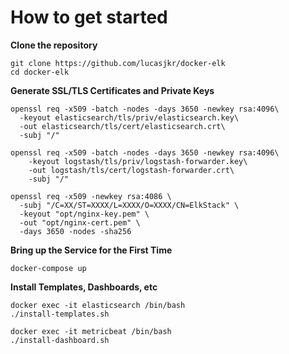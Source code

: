 # How to get started

**Clone the repository**

```
git clone https://github.com/lucasjkr/docker-elk
cd docker-elk
```

**Generate SSL/TLS Certificates and Private Keys**
```
openssl req -x509 -batch -nodes -days 3650 -newkey rsa:4096\
  -keyout elasticsearch/tls/priv/elasticsearch.key\
  -out elasticsearch/tls/cert/elasticsearch.crt\
  -subj "/" 
  
openssl req -x509 -batch -nodes -days 3650 -newkey rsa:4096\
    -keyout logstash/tls/priv/logstash-forwarder.key\
    -out logstash/tls/cert/logstash-forwarder.crt\
    -subj "/" 

openssl req -x509 -newkey rsa:4086 \
  -subj "/C=XX/ST=XXXX/L=XXXX/O=XXXX/CN=ElkStack" \
  -keyout "opt/nginx-key.pem" \
  -out "opt/nginx-cert.pem" \
  -days 3650 -nodes -sha256

```

**Bring up the Service for the First Time**
```
docker-compose up
```

**Install Templates, Dashboards, etc**
```
docker exec -it elasticsearch /bin/bash
./install-templates.sh

docker exec -it metricbeat /bin/bash
./install-dashboard.sh
```
